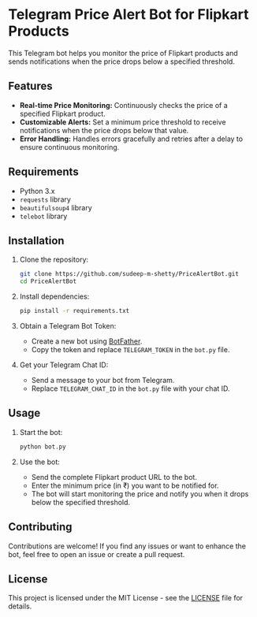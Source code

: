 # Telegram Price Alert Bot for Flipkart Products

This Telegram bot helps you monitor the price of Flipkart products and sends notifications when the price drops below a specified threshold.

## Features

- **Real-time Price Monitoring:** Continuously checks the price of a specified Flipkart product.
- **Customizable Alerts:** Set a minimum price threshold to receive notifications when the price drops below that value.
- **Error Handling:** Handles errors gracefully and retries after a delay to ensure continuous monitoring.

## Requirements

- Python 3.x
- `requests` library
- `beautifulsoup4` library
- `telebot` library

## Installation

1. Clone the repository:
   ```bash
   git clone https://github.com/sudeep-m-shetty/PriceAlertBot.git
   cd PriceAlertBot
   ```

2. Install dependencies:
   ```bash
   pip install -r requirements.txt
   ```

3. Obtain a Telegram Bot Token:
   - Create a new bot using [BotFather](https://core.telegram.org/bots#botfather).
   - Copy the token and replace `TELEGRAM_TOKEN` in the `bot.py` file.

4. Get your Telegram Chat ID:
   - Send a message to your bot from Telegram.
   - Replace `TELEGRAM_CHAT_ID` in the `bot.py` file with your chat ID.

## Usage

1. Start the bot:
   ```bash
   python bot.py
   ```

2. Use the bot:
   - Send the complete Flipkart product URL to the bot.
   - Enter the minimum price (in ₹) you want to be notified for.
   - The bot will start monitoring the price and notify you when it drops below the specified threshold.

## Contributing

Contributions are welcome! If you find any issues or want to enhance the bot, feel free to open an issue or create a pull request.

## License

This project is licensed under the MIT License - see the [LICENSE](LICENSE) file for details.
